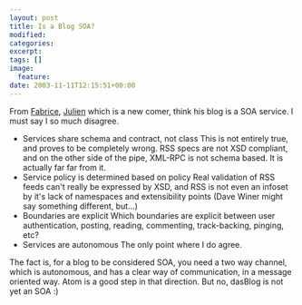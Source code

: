 ```yaml
---
layout: post
title: Is a Blog SOA?
modified:
categories:
excerpt:
tags: []
image:
  feature:
date: 2003-11-11T12:15:51+00:00
---
```


From [Fabrice](http://weblogs.asp.net/fmarguerie/posts/36765.aspx), [Julien](http://jazbee.int.webmatrixhosting.net/PermaLink,guid,c6b774b5-3727-493d-8dc1-e10fbec1566e.aspx) which is a new comer, think his blog is a SOA service. I must say I so much disagree.

 - Services share schema and contract, not class
   This is not entirely true, and proves to be completely wrong. RSS specs are not XSD compliant, and on the other side of the pipe, XML-RPC is not schema based. It is actually far far from it.
 - Service policy is determined based on policy
   Real validation of RSS feeds can't really be expressed by XSD, and RSS is not even an infoset by it's lack of namespaces and extensibility points (Dave Winer might say something different, but...)
 - Boundaries are explicit
   Which boundaries are explicit between user authentication, posting, reading, commenting, track-backing, pinging, etc?
 - Services are autonomous
   The only point where I do agree.

The fact is, for a blog to be considered SOA, you need a two way channel, which is autonomous, and has a clear way of communication, in a message oriented way. Atom is a good step in that direction. But no, dasBlog is not yet an SOA :)
